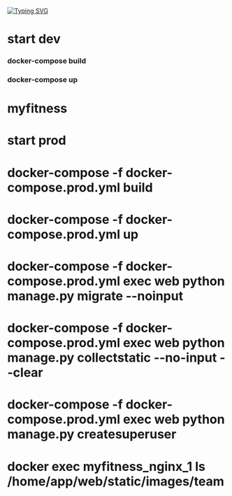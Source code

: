 
[![Typing SVG](https://readme-typing-svg.herokuapp.com?color=%2336BCF7&lines=My+Fitness)](https://git.io/typing-svg)

# start  dev
### docker-compose build
### docker-compose up
# myfitness

# start  prod

# docker-compose -f docker-compose.prod.yml build
# docker-compose -f docker-compose.prod.yml up
# docker-compose -f docker-compose.prod.yml exec web python manage.py migrate --noinput
# docker-compose -f docker-compose.prod.yml exec web python manage.py collectstatic --no-input --clear
# docker-compose -f docker-compose.prod.yml exec web python manage.py createsuperuser
# docker exec myfitness_nginx_1 ls /home/app/web/static/images/team
